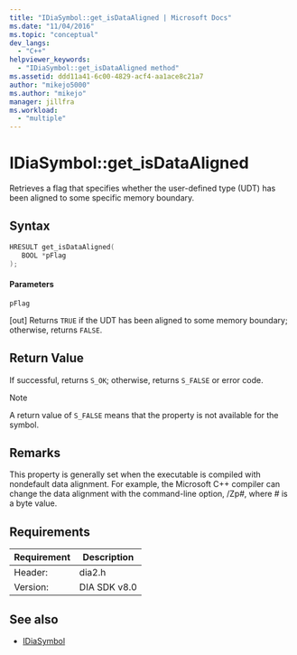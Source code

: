 ```yaml
---
title: "IDiaSymbol::get_isDataAligned | Microsoft Docs"
ms.date: "11/04/2016"
ms.topic: "conceptual"
dev_langs:
  - "C++"
helpviewer_keywords:
  - "IDiaSymbol::get_isDataAligned method"
ms.assetid: ddd11a41-6c00-4829-acf4-aa1ace8c21a7
author: "mikejo5000"
ms.author: "mikejo"
manager: jillfra
ms.workload:
  - "multiple"
---
```

# IDiaSymbol::get_isDataAligned
Retrieves a flag that specifies whether the user-defined type (UDT) has been aligned to some specific memory boundary.

## Syntax

```C++
HRESULT get_isDataAligned(
   BOOL *pFlag
);
```

#### Parameters
 `pFlag`

[out] Returns `TRUE` if the UDT has been aligned to some memory boundary; otherwise, returns `FALSE`.

## Return Value
 If successful, returns `S_OK`; otherwise, returns `S_FALSE` or error code.

> [!NOTE]
> A return value of `S_FALSE` means that the property is not available for the symbol.

## Remarks
 This property is generally set when the executable is compiled with nondefault data alignment. For example, the Microsoft C++ compiler can change the data alignment with the command-line option, /Zp<em>#</em>, where *#* is a byte value.

## Requirements

|Requirement|Description|
|-----------------|-----------------|
|Header:|dia2.h|
|Version:|DIA SDK v8.0|

## See also
- [IDiaSymbol](../../debugger/debug-interface-access/idiasymbol.md)